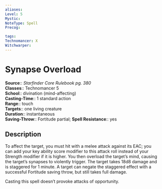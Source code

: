 ```yaml
---
aliases: 
Level: 5
Mystic: 
NoteType: Spell
Precog: 

tags: 
Technomancer: X
Witchwarper: 
---
```


# Synapse Overload

**Source**:: _Starfinder Core Rulebook pg. 380_  
**Classes**:: Technomancer 5  
**School**:: divination (mind-affecting)  
**Casting-Time**:: 1 standard action  
**Range**:: touch  
**Targets**:: one living creature  
**Duration**:: instantaneous  
**Saving-Throw**:: Fortitude partial;
**Spell Resistance**:: yes

## Description

To affect the target, you must hit with a melee attack against its EAC; you can add your key ability score modifier to this attack roll instead of your Strength modifier if it is higher. You then overload the target’s mind, causing the target’s synapses to violently trigger. The target takes 18d8 damage and is staggered for 1 minute. A target can negate the staggered effect with a successful Fortitude saving throw, but still takes full damage.

Casting this spell doesn’t provoke attacks of opportunity.
